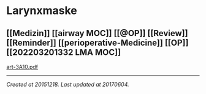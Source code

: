 # Larynxmaske
 [[Medizin]] [[airway MOC]] [[@OP]] [[Review]] [[Reminder]] [[perioperative-Medicine]] [[OP]] [[202203201332 LMA MOC]]
---



[art-3A10.pdf](./resources/201512181418_Larynxmaske.resources/art-3A10.pdf)

---

_Created at 20151218._
_Last updated at 20170604._



